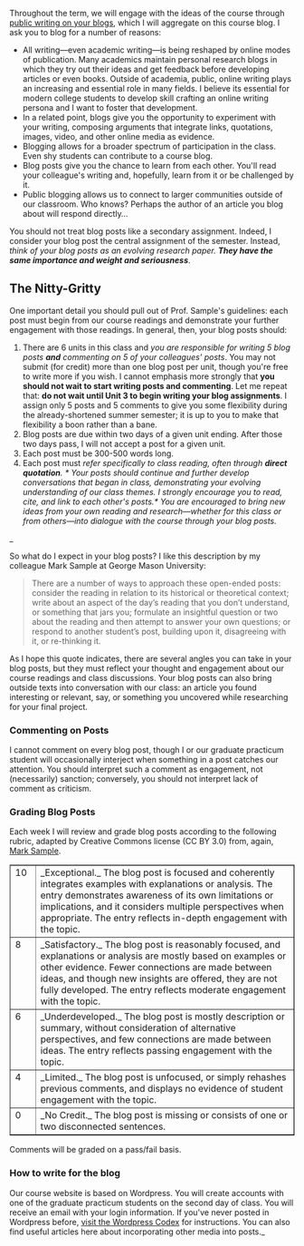 Throughout the term, we will engage with the ideas of the course through [public writing on your blogs](http://ryan.cordells.us/su14tlnm/assignments/building-your-own-website/ "I. Building Your Own Website"), which I will aggregate on this course blog. I ask you to blog for a number of reasons:

*   All writing—even academic writing—is being reshaped by online modes of publication. Many academics maintain personal research blogs in which they try out their ideas and get feedback before developing articles or even books. Outside of academia, public, online writing plays an increasing and essential role in many fields. I believe its essential for modern college students to develop skill crafting an online writing persona and I want to foster that development.
*   In a related point, blogs give you the opportunity to experiment with your writing, composing arguments that integrate links, quotations, images, video, and other online media as evidence.
*   Blogging allows for a broader spectrum of participation in the class. Even shy students can contribute to a course blog.
*   Blog posts give you the chance to learn from each other. You'll read your colleague's writing and, hopefully, learn from it or be challenged by it.
*   Public blogging allows us to connect to larger communities outside of our classroom. Who knows? Perhaps the author of an article you blog about will respond directly…

You should not treat blog posts like a secondary assignment. Indeed, I consider your blog post the central assignment of the semester. Instead, _think of your blog posts as an evolving research paper. **They have the same importance and weight and seriousness**_.

## The Nitty-Gritty

One important detail you should pull out of Prof. Sample's guidelines: each post must begin from our course readings and demonstrate your further engagement with those readings. In general, then, your blog posts should:

1.  There are 6 units in this class and _you are responsible for writing 5 blog posts **and** commenting on 5 of your colleagues' posts_. You may not submit (for credit) more than one blog post per unit, though you're free to write more if you wish. I cannot emphasis more strongly that **you should not wait to start writing posts and commenting**. Let me repeat that: **do not wait until Unit 3 to begin writing your blog assignments**. I assign only 5 posts and 5 comments to give you some flexibility during the already-shortened summer semester; it is up to you to make that flexibility a boon rather than a bane.
2.  Blog posts are due within two days of a given unit ending. After those two days pass, I will not accept a post for a given unit.
3.  Each post must be 300-500 words long.
4.  Each post must _refer specifically to class reading, often through **direct quotation**._
_*   Your posts should continue and further develop conversations that began in class, demonstrating your evolving understanding of our class themes. I strongly encourage you to read, cite, and link to each other's posts.*   You are encouraged to bring new ideas from your own reading and research—whether for this class or from others—into dialogue with the course through your blog posts._

_

So what do I expect in your blog posts? I like this description by my colleague Mark Sample at George Mason University:

> There are a number of ways to approach these open-ended posts: consider the reading in relation to its historical or theoretical context; write about an aspect of the day’s reading that you don’t understand, or something that jars you; formulate an insightful question or two about the reading and then attempt to answer your own questions; or respond to another student’s post, building upon it, disagreeing with it, or re-thinking it.

As I hope this quote indicates, there are several angles you can take in your blog posts, but they must reflect your thought and engagement about our course readings and class discussions. Your blog posts can also bring outside texts into conversation with our class: an article you found interesting or relevant, say, or something you uncovered while researching for your final project.

### Commenting on Posts

I cannot comment on every blog post, though I or our graduate practicum student will occasionally interject when something in a post catches our attention. You should interpret such a comment as engagement, not (necessarily) sanction; conversely, you should not interpret lack of comment as criticism.

### Grading Blog Posts

Each week I will review and grade blog posts according to the following rubric, adapted by Creative Commons license (CC BY 3.0) from, again, [Mark Sample](http://www.samplereality.com/2009/08/14/pedagogy-and-the-class-blog/).

<table width="75%" border="1" cellspacing="0" cellpadding="0">

<tbody>

<tr>

<td valign="top" width="28">10</td>

<td valign="top" width="451">_Exceptional._ The blog post is focused and coherently integrates examples with explanations or analysis. The entry demonstrates awareness of its own limitations or implications, and it considers multiple perspectives when appropriate. The entry reflects in-depth engagement with the topic.</td>

</tr>

<tr>

<td valign="top" width="28">8</td>

<td valign="top" width="451">_Satisfactory._ The blog post is reasonably focused, and explanations or analysis are mostly based on examples or other evidence. Fewer connections are made between ideas, and though new insights are offered, they are not fully developed. The entry reflects moderate engagement with the topic.</td>

</tr>

<tr>

<td valign="top" width="28">6</td>

<td valign="top" width="451">_Underdeveloped._ The blog post is mostly description or summary, without consideration of alternative perspectives, and few connections are made between ideas. The entry reflects passing engagement with the topic.</td>

</tr>

<tr>

<td valign="top" width="28">4</td>

<td valign="top" width="451">_Limited._ The blog post is unfocused, or simply rehashes previous comments, and displays no evidence of student engagement with the topic.</td>

</tr>

<tr>

<td valign="top" width="28">0</td>

<td valign="top" width="451">_No Credit._ The blog post is missing or consists of one or two disconnected sentences.</td>

</tr>

</tbody>

</table>

Comments will be graded on a pass/fail basis.

### How to write for the blog

Our course website is based on Wordpress. You will create accounts with one of the graduate practicum students on the second day of class. You will receive an email with your login information. If you've never posted in Wordpress before, [visit the Wordpress Codex](http://codex.wordpress.org/Writing_Posts) for instructions. You can also find useful articles here about incorporating other media into posts._